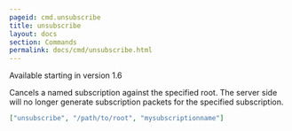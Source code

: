 ```yaml
---
pageid: cmd.unsubscribe
title: unsubscribe
layout: docs
section: Commands
permalink: docs/cmd/unsubscribe.html
---
```


Available starting in version 1.6

Cancels a named subscription against the specified root.  The server side
will no longer generate subscription packets for the specified subscription.

```json
["unsubscribe", "/path/to/root", "mysubscriptionname"]
```
